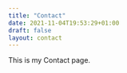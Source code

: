 ```yaml
---
title: "Contact"
date: 2021-11-04T19:53:29+01:00
draft: false
layout: contact
---
```


This is my Contact page.
